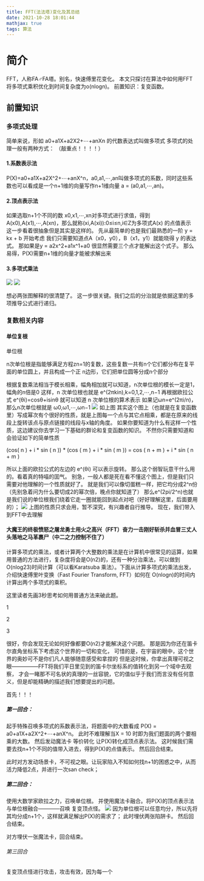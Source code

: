 ```yaml
---
title: FFT(法法塔)变化及其总结
date: 2021-10-28 18:01:44
mathjax: true
tags: 算法
---
```

# 简介
FFT，人称FA♂FA塔。别名，快速傅里花变化。
本文只探讨在算法中如何用FFT将多项式乘积优化到时间复杂度为o(nlogn)。
前置知识：复变函数。
## 前置知识
### 多项式处理

简单来说，形如 a0+a1X+a2X2+⋯+anXn 的代数表达式叫做多项式
多项式的处理一般有两种方式：
（敲重点！！！！）
#### 1.系数表示法

P(X)=a0+a1X+a2X^2+⋯+anX^n，a0,a1,⋯,an叫做多项式的系数，同时这些系数也可以看成是一个n+1维的向量写作n+1维向量 a = (a0,a1,⋯,an)。

#### 2.顶点表示法

如果选取n+1个不同的数 x0,x1,⋯,xn对多项式进行求值，得到A(x0),A(x1),⋯,A(xn)，那么就称(xi,A(xi)):0≤i≤n,i∈Z为多项式A(x) 的点值表示
这一步看着很抽象但是其实是这样的。
先从最简单的也是我们最熟悉的一阶 y = kx + b  开始考虑
我们只需要知道点A（x0，y0），B（x1，y1）就能晓得 y 的表达式。
那如果是y = a2x^2+a1x^1+a0 很显然需要三个点才能解出这个式子。
那么易得，P(X)需要n+1维的向量才能被求解出来

#### 3.多项式乘法

![](2.png)
![](3.png)

想必两张图解释的很清楚了。
这一步很关键。我们之后的分治就是依据这里的多项推导公式进行递归。
### 复数相关内容
#### 单位复根
单位根

n次单位根是指能够满足方程zn=1的复数，这些复数一共有n个它们都分布在复平面的单位圆上，并且构成一个正 n边形，它们把单位圆等分成n个部分

根据复数乘法相当于模长相乘，幅角相加就可以知道，n次单位根的模长一定是1，幅角的n倍是0
这样，n 次单位根也就是
e^(2πkin),k=0,1,2,⋯,n−1
再根据欧拉公式
e^(θi)=cosθ+isinθ
就可以知道 n 次单位根的算术表示
如果记ωn=e^(2πi/n)，那么n次单位根就是 ω0,ω1,⋯,ωn−1
![](1.png)
如上图
其实这个图上（也就是在复变函数里）写成幂次有个很好的性质，就是上图每一个点与其它点相乘，都是在原来的线段上旋转该点与原点链接的线段与x轴的角度。
如果你要知道为什么有这样一个性质，这边建议你去学习一下基础的群论和复变函数的知识。
不然你只需要知道和会验证如下的简单性质

(cos( n ) + i * sin ( n )) * (cos ( m ) + i * sin ( m )) = cos ( n + m ) + i * sin ( n + m )

所以上面的欧拉公式的左边的 e^(θi) 可以表示旋转。
那么这个弱智玩意干什么用的。看着真的特喵的囬气。
别急，一般人都是死在看不懂这个图上，但是我们只需要对他理解的一个性质就好了。
就是我们可以像切蛋糕一样，把它均分成2^n份（先别急着问为什么要切成2的幂次倍，晚点你就知道了）
那么e^(2pi/2^n)也就是我们说的单位根我们绕着它走一圈就能回到起点对吧（好好理解这里，后面要用的）；
![](4.png)
上图的性质只求会用，暂不深究，有兴趣者自行推导。
现在，我们带入到FFT中去理解

#### 大魔王的终极愤怒之屠龙勇士用火之高兴（FFT）奋力一击刚好斩杀并血冒三丈人头落地之马革裹尸（中二之力控制不住了）

计算多项式的乘法，或者计算两个大整数的乘法是在计算机中很常见的运算，如果用普通的方法进行，复杂度将会是O(n2)​的，还有一种分治乘法，可以做到 O(nlog23)​时间计算（可以看Karatsuba 乘法）。下面从计算多项式的乘法出发，介绍快速傅里叶变换（Fast Fourier Transform, FFT）如何在 O(nlogn)​的时间内计算出两个多项式的乘积。

这里读者先画3秒思考如何用普通方法来破此题。

1

2

3

很好，你会发现无论如何好像都要O(n2)才能解决这个问题。
那是因为你还在笛卡尔直角坐标系下考虑这个世界的一切和变化，
可惜的是，在宇宙的眼中，这个世界的奥妙可不是你们凡人能够随意感受和拿捏的
但是这时候，你拿出真理可视之眼—————FFT将我们平日里见到的笛卡尔坐标系的值转化到另一个域中去观察，
才会一睹那不可名状的真理的一丝容貌，它的值似乎于我们而言没有任何意义，但是却能精确的描述我们想要提出的问题。

首先！！！
##### 第一回合：
起手特殊召唤多项式的系数表示法，将题面中的大数看成 P(X) = a0+a1X+a2X^2+⋯+anX^n。
此时不难理解当X = 10 时即为我们题面的两个要相乘的大数。
然后发动魔法卡 等价转化 让P(X)转化成顶点表示法。
这时候我们需要去找n+1个不同的值带入进去，得到P(X)的点值表示。
然后回合结束。

此时对方发动场景卡，不可视之眼。让玩家陷入不知如何找n+1的困惑之中，从而活力降低2点，并进行一次san check；

##### 第二回合：
使用大数学家欧拉之力，召唤单位根。
并使用魔法卡融合。将P(X)的顶点表示法与单位根融合————召唤 复变顶点怪。
![](5.png)
因为单位根可以任意均分，所以先将其均分成n+1个，这样就满足解出P(X)的需求了；
此时埋伏两张陷阱卡。
然后回合结束。

对方埋伏一张魔法卡，回合结束。

###### 第三回合

复变顶点怪进行攻击，攻击有效，因为每一个


